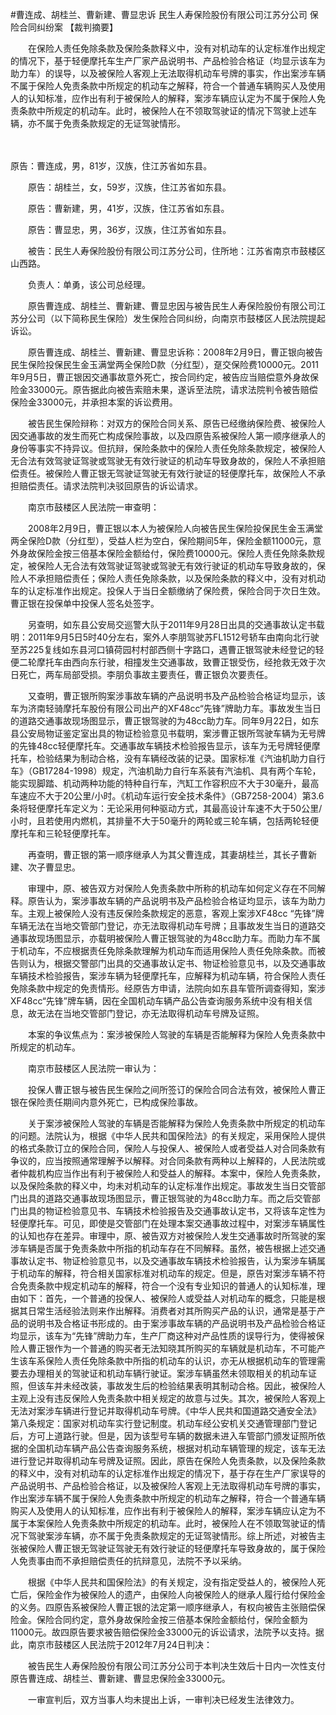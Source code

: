 #曹连成、胡桂兰、曹新建、曹显忠诉 民生人寿保险股份有限公司江苏分公司 保险合同纠纷案 
【裁判摘要】

　　在保险人责任免除条款及保险条款释义中，没有对机动车的认定标准作出规定的情况下，基于轻便摩托车生产厂家产品说明书、产品检验合格证（均显示该车为助力车）的误导，以及被保险人客观上无法取得机动车号牌的事实，作出案涉车辆不属于保险人免责条款中所规定的机动车之解释，符合一个普通车辆购买人及使用人的认知标准，应作出有利于被保险人的解释，案涉车辆应认定为不属于保险人免责条款中所规定的机动车。此时，被保险人在不领取驾驶证的情况下驾驶上述车辆，亦不属于免责条款规定的无证驾驶情形。

　　

原告：曹连成，男，81岁，汉族，住江苏省如东县。

　　原告：胡桂兰，女，59岁，汉族，住江苏省如东县。

　　原告：曹新建，男，41岁，汉族，住江苏省如东县。

　　原告：曹显忠，男，36岁，汉族，住江苏省如东县。

　　被告：民生人寿保险股份有限公司江苏分公司，住所地：江苏省南京市鼓楼区山西路。

　　负责人：单勇，该公司总经理。

　　原告曹连成、胡桂兰、曹新建、曹显忠因与被告民生人寿保险股份有限公司江苏分公司（以下简称民生保险）发生保险合同纠纷，向南京市鼓楼区人民法院提起诉讼。

　　原告曹连成、胡桂兰、曹新建、曹显忠诉称：2008年2月9日，曹正银向被告民生保险投保民生金玉满堂两全保险D款（分红型），趸交保险费10000元。2011年9月5日，曹正银因交通事故意外死亡，按合同约定，被告应当赔偿意外身故保险金33000元。原告据此向被告索赔未果，遂诉至法院，请求法院判令被告赔偿保险金33000元，并承担本案的诉讼费用。

　　被告民生保险辩称：对双方的保险合同关系、原告已经缴纳保险费、被保险人因交通事故的发生而死亡构成保险事故，以及四原告系被保险人第一顺序继承人的身份等事实不持异议。但抗辩，保险条款中的保险人责任免除条款规定，被保险人无合法有效驾驶证驾驶或驾驶无有效行驶证的机动车导致身故的，保险人不承担赔偿责任。被保险人曹正银无驾驶证驾驶无有效行驶证的轻便摩托车，故保险人不承担赔偿责任。请求法院判决驳回原告的诉讼请求。

　　南京市鼓楼区人民法院一审查明：

　　2008年2月9日，曹正银以本人为被保险人向被告民生保险投保民生金玉满堂两全保险D款（分红型），受益人栏为空白，保险期间5年，保险金额11000元，意外身故保险金按三倍基本保险金额给付，保险费10000元。保险人责任免除条款规定，被保险人无合法有效驾驶证驾驶或驾驶无有效行驶证的机动车导致身故的，保险人不承担赔偿责任；保险人责任免除条款，以及保险条款的释义中，没有对机动车的认定标准作出规定。投保人于当日全额缴纳了保险费，保险合同于次日生效。曹正银在投保单中投保人签名处签字。

　　另查明，如东县公安局交巡警大队于2011年9月28日出具的交通事故认定书载明：2011年9月5日5时40分左右，案外人李朋驾驶苏FL1512号轿车由南向北行驶至苏225复线如东县河口镇荷园村村部西侧十字路口，遇曹正银驾驶未经登记的轻便二轮摩托车由西向东行驶，相撞发生交通事故，致曹正银受伤，经抢救无效于次日死亡，两车局部受损。李朋负事故主要责任，曹正银负次要责任。

　　又查明，曹正银所购案涉事故车辆的产品说明书及产品检验合格证均显示，该车为济南轻骑摩托车股份有限公司出产的XF48cc“先锋”牌助力车。事故发生当日的道路交通事故现场图显示，曹正银驾驶的为48cc助力车。同年9月22日，如东县公安局物证鉴定室出具的物证检验意见书载明，案涉曹正银所驾驶车辆为无号牌的先锋48cc轻便摩托车。交通事故车辆技术检验报告显示，该车为无号牌轻便摩托车，检验结果为制动合格，没有车辆经改装的记录。国家标准《汽油机助力自行车》（GB17284-1998）规定，汽油机助力自行车系装有汽油机、具有两个车轮，能实现脚踏、机动两种功能的特种自行车，汽缸工作容积应不大于30毫升，最高车速应不大于20公里/小时。《机动车运行安全技术条件》（GB7258-2004）第3.6条将轻便摩托车定义为：无论采用何种驱动方式，其最高设计车速不大于50公里/小时，且若使用内燃机，其排量不大于50毫升的两轮或三轮车辆，包括两轮轻便摩托车和三轮轻便摩托车。

　　再查明，曹正银的第一顺序继承人为其父曹连成，其妻胡桂兰，其长子曹新建、次子曹显忠。

　　审理中，原、被告双方对保险人免责条款中所称的机动车如何定义存在不同解释。原告认为，案涉事故车辆的产品说明书及产品检验合格证均显示，该车为助力车。主观上被保险人没有违反保险条款规定的恶意，客观上案涉XF48cc “先锋”牌车辆无法在当地交管部门登记，亦无法取得机动车号牌；且事故发生当日的道路交通事故现场图显示，亦载明被保险人曹正银驾驶的为48cc助力车。而助力车不属于机动车，不应根据责任免除条款理解为机动车而适用保险人责任免除条款。而被告则认为，根据交警部门出具的交通事故认定书、物证检验意见书，以及交通事故车辆技术检验报告，案涉车辆为轻便摩托车，应解释为机动车辆，符合保险人责任免除条款中规定的免责情形。经原告方申请，法院向如东县车管所调查得知，案涉XF48cc“先锋”牌车辆，因在全国机动车辆产品公告查询服务系统中没有相关信息，故无法在当地交管部门登记，亦无法取得机动车号牌及证照。

　　本案的争议焦点为：案涉被保险人驾驶的车辆是否能解释为保险人免责条款中所规定的机动车。

　　南京市鼓楼区人民法院一审认为：

　　投保人曹正银与被告民生保险之间所签订的保险合同合法有效，被保险人曹正银在保险责任期间内意外死亡，已构成保险事故。

　　关于案涉被保险人驾驶的车辆是否能解释为保险人免责条款中所规定的机动车的问题。法院认为，根据《中华人民共和国保险法》的有关规定，采用保险人提供的格式条款订立的保险合同，保险人与投保人、被保险人或者受益人对合同条款有争议的，应当按照通常理解予以解释。对合同条款有两种以上解释的，人民法院或者仲裁机构应当作出有利于被保险人和受益人的解释。本案中，保险人免责条款，以及保险条款的释义中，均未对机动车的认定标准作出规定。事故发生当日交管部门出具的道路交通事故现场图显示，曹正银驾驶的为48cc助力车。而之后交管部门出具的物证检验意见书、车辆技术检验报告及交通事故认定书，又将该车定性为轻便摩托车。可见，即使是交管部门在处理本案交通事故过程中，对案涉车辆属性的认知也存在差异。审理中，原、被告双方对被保险人发生交通事故时所驾驶的案涉车辆是否属于免责条款中所指的机动车存在不同解释。虽然，被告根据上述交通事故认定书、物证检验意见书，以及交通事故车辆技术检验报告，认为案涉车辆属于机动车的解释，符合相关国家标准对机动车的规定。但是，原告对案涉车辆不符合免责条款中规定机动车的解释，符合一个没有专业知识的普通人的认知标准，理由如下：首先，一个普通的投保人、被保险人或受益人对机动车的概念，只能是根据其日常生活经验法则来作出解释。消费者对其所购买产品的认识，通常是基于产品的说明书及合格证书形成的。由于案涉事故车辆的产品说明书及产品检验合格证均显示，该车为“先锋”牌助力车，生产厂商这种对产品性质的误导行为，使得被保险人曹正银作为一个普通的购买者无法知晓其所购买的车辆就是机动车，不可能产生该车系保险人责任免除条款中所指的机动车的认识，亦无从根据机动车的管理需要去办理相关的驾驶证和机动车辆行驶证。案涉车辆虽然未领取相关的机动车证照，但该车并未经改装，事故发生后的检验结果表明其制动合格。因此，被保险人主观上没有违反保险人免责条款中相关规定的故意与过失。其次，被保险人客观上无法对案涉车辆进行登记并取得机动车号牌。《中华人民共和国道路交通安全法》第八条规定：国家对机动车实行登记制度。机动车经公安机关交通管理部门登记后，方可上道路行驶。但是，因为该型号车辆的数据未进入车管部门颁发证照所依据的全国机动车辆产品公告查询服务系统，根据对机动车辆管理的规定，该车无法进行登记并取得机动车号牌及证照。因此，原告在保险人免责条款，以及保险条款的释义中，没有对机动车的认定标准作出规定的情况下，基于存在生产厂家误导的产品说明书、产品检验合格证，以及被保险人客观上无法取得机动车号牌的事实，作出案涉车辆不属于保险人免责条款中所规定的机动车之解释，符合一个普通车辆购买人及使用人的认知标准，应作出有利于被保险人的解释，案涉车辆应认定为不属于本案保险人免责条款中所规定的机动车。此时，被保险人在不领取驾驶证的情况下驾驶案涉车辆，亦不属于免责条款规定的无证驾驶情形。综上所述，对被告主张被保险人曹正银无驾驶证驾驶无有效行驶证的轻便摩托车导致身故的，属于保险人免责事由而不承担赔偿责任的抗辩意见，法院不予以采纳。

　　根据《中华人民共和国保险法》的有关规定，没有指定受益人的，被保险人死亡后，保险金作为被保险人的遗产，由保险人向被保险人的继承人履行给付保险金的义务。四原告系被保险人曹正银的法定第一顺序继承人，有权向被告主张赔偿保险金。保险合同约定，意外身故保险金按三倍基本保险金额给付，保险金额为11000元。故四原告要求被告赔偿保险金33000元的诉讼请求，法院予以支持。据此，南京市鼓楼区人民法院于2012年7月24日判决：

　　被告民生人寿保险股份有限公司江苏分公司于本判决生效后十日内一次性支付原告曹连成、胡桂兰、曹新建、曹显忠保险金33000元。

　　一审宣判后，双方当事人均未提出上诉，一审判决已经发生法律效力。



